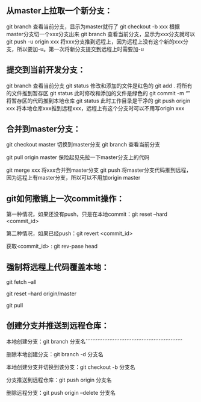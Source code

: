 ## 从master上拉取一个新分支：
git branch 查看当前分支，显示为master就行了
git checkout -b xxx 根据master分支切一个xxx分支出来
git branch 查看当前分支，显示为xxx分支就可以
git push -u origin xxx 将xxx分支推到远程上，因为远程上没有这个新的xxx分支，所以要加-u。第一次将新分支提交到远程上时需要加-u

## 提交到当前开发分支：
git branch 查看当前分支
git status 修改和添加的文件是红色的
git add . 将所有的文件推到暂存区
git status 此时修改和添加的文件是绿色的
git commit -m “” 将暂存区的代码推到本地仓库
git status 此时工作目录是干净的
git push origin xxx 将本地仓库xxx推到远程xxx，远程上有这个分支时可以不用写origin xxx

## 合并到master分支：
git checkout master 切换到master分支
git branch 查看当前分支

git pull origin master 保险起见先拉一下master分支上的代码

git merge xxx 将xxx合并到master分支
git push 将master分支代码推到远程，因为远程上有master分支，所以可以不用加origin master

## git如何撤销上一次commit操作：

第一种情况，如果还没有push，只是在本地commit：git reset –hard <commit_id>

第二种情况，如果已经push：git revert <commit_id>

 获取<commit_id> :  git rev-pase head 

## 强制将远程上代码覆盖本地：

git fetch –all 

git reset –hard origin/master 

git pull

## 创建分支并推送到远程仓库：

本地创建分支：git branch 分支名`````````````````````````````````````````````````````````

删除本地创建分支：git branch -d 分支名

本地创建分支并切换到该分支：git checkout -b 分支名   

分支推送到远程仓库：git push origin 分支名

删除远程分支：git push origin –delete 分支名